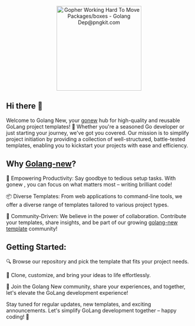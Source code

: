 <p align="center">
<img src="https://www.pngkit.com/png/detail/412-4127445_gopher-working-hard-to-move-packages-boxes-golang.png" alt="Gopher Working Hard To Move Packages/boxes - Golang Dep@pngkit.com" height="230">
</p>

## Hi there 👋

Welcome to Golang New, your [gonew](https://go.dev/blog/gonew) hub for high-quality and reusable GoLang project templates! 🚀 
Whether you're a seasoned Go developer or just starting your journey, we've got you covered. 
Our mission is to simplify project initiation by providing a collection of well-structured, battle-tested templates, enabling you to kickstart your projects with ease and efficiency.

## Why [Golang-new](https://github.com/golang-new)?

🔧 Empowering Productivity: Say goodbye to tedious setup tasks. With gonew , you can focus on what matters most – writing brilliant code!

📦 Diverse Templates: From web applications to command-line tools, we offer a diverse range of templates tailored to various project types.

🌟 Community-Driven: We believe in the power of collaboration. Contribute your templates, share insights, and be part of our growing [golang-new template](https://github.com/golang-new) community!

## Getting Started:

🔍 Browse our repository and pick the template that fits your project needs.

📝 Clone, customize, and bring your ideas to life effortlessly.

🚀 Join the Golang New community, share your experiences, and together, let's elevate the GoLang development experience!

Stay tuned for regular updates, new templates, and exciting announcements. Let's simplify GoLang development together – happy coding! 🎉
